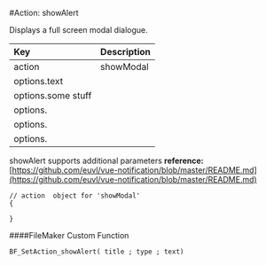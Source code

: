 #Action: showAlert

Displays a full screen modal dialogue. 



| Key | Description |
| :--- | :--- |
| action | showModal |
| options.text |  |
| options.some stuff |  |
| options. |  |
| options. |  |
| options. |  |


showAlert supports additional parameters
**reference:** [https://github.com/euvl/vue-notification/blob/master/README.md](https://github.com/euvl/vue-notification/blob/master/README.md)

```
// action  object for 'showModal'
{

}
```


####FileMaker Custom Function
```
BF_SetAction_showAlert( title ; type ; text) 
```





